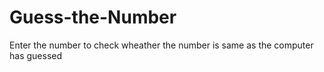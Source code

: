 # Guess-the-Number
Enter the number to check wheather the number is same as the computer has guessed
